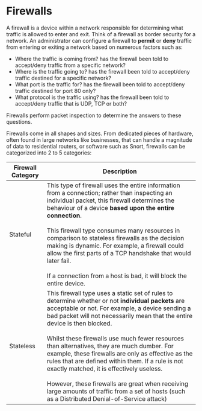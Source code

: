 # Firewalls

A firewall is a device within a network responsible for determining what traffic is allowed to enter and exit. Think of a firewall as border security for a network. An administrator can configure a firewall to **permit** or **deny** traffic from entering or exiting a network based on numerous factors such as:

- Where the traffic is coming from? has the firewall been told to accept/deny traffic from a specific network?
- Where is the traffic going to? has the firewall been told to accept/deny traffic destined for a specific network?
- What port is the traffic for? has the firewall been told to accept/deny traffic destined for port 80 only?
- What protocol is the traffic using? has the firewall been told to accept/deny traffic that is UDP, TCP or both?

Firewalls perform packet inspection to determine the answers to these questions.

Firewalls come in all shapes and sizes. From dedicated pieces of hardware, often found in large networks like businesses, that can handle a magnitude of data to residential routers, or software such as Snort, firewalls can be categorized into 2 to 5 categories:

| **<span style="color: inherit;">Firewall</span> Category** | **Description** |
| --- | --- |
| Stateful | This type of firewall uses the entire information from a connection; rather than inspecting an individual packet, this firewall determines the behaviour of a device **based upon the entire connection**.  <br><br/>This firewall type consumes many resources in comparison to stateless firewalls as the decision making is dynamic. For example, a firewall could allow the first parts of a <span style="color: inherit;">TCP</span> handshake that would later fail.  <br><br/>If a connection from a host is bad, it will block the entire device. |
| Stateless | This firewall type uses a static set of rules to determine whether or not **individual packets** are acceptable or not. For example, a device sending a bad packet will not necessarily mean that the entire device is then blocked.  <br><br/>Whilst these firewalls use much fewer resources than alternatives, they are much dumber. For example, these firewalls are only as effective as the rules that are defined within them. If a rule is not exactly matched, it is effectively useless.  <br><br/>However, these firewalls are great when receiving large amounts of traffic from a set of hosts (such as a Distributed Denial-of-Service attack) |

&nbsp;